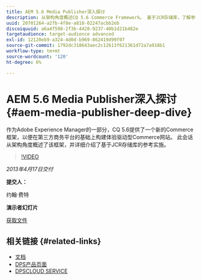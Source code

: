 ```yaml
---
title: AEM 5.6 Media Publisher深入探讨
description: 从架构角度概述CQ 5.6 Commerce Framework。 基于JCR存储库，了解参考实施的详细信息。
uuid: 20701264-a2fb-4f8e-a818-02247acbb2eb
discoiquuid: a6a4f598-2f3b-4428-9237-40b1d21b482e
targetaudience: target-audience advanced
exl-id: 12120eb9-a324-4d0d-b969-862419d99f07
source-git-commit: 1792dc318643aec2c12613f621361d72a7a918b1
workflow-type: tm+mt
source-wordcount: '120'
ht-degree: 6%

---
```


# AEM 5.6 Media Publisher深入探讨 {#aem-media-publisher-deep-dive}

作为Adobe Experience Manager的一部分，CQ 5.6提供了一个新的Commerce框架，以便在第三方商务平台的基础上构建体验驱动型Commerce网站。 此会话从架构角度概述了该框架，并详细介绍了基于JCR存储库的参考实施。

>[!VIDEO](https://video.tv.adobe.com/v/19574/?quality=9)

*2013年4月17日交付*

**提交人：**

约翰·费特

**演示者幻灯片**

[获取文件](assets/cq-gems-aem-media-publisher-04-17-2013-final.pdf)

## 相关链接 {#related-links}

* [文档](https://docs.adobe.com/content/docs/en/cq/5-6-1/media-publisher.html)
* [DPS产品页面](https://www.adobe.com/ca/products/digital-publishing-suite-family.html)
* [DPSCLOUD SERVICE](https://helpx.adobe.com/cn/digital-publishing-suite/help/eol-statement-for-dpsc.html)
